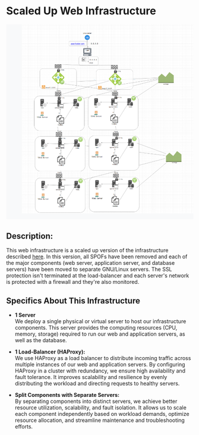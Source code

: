 # Scaled Up Web Infrastructure

![Image of a scaled up web infrastructure](3-scale_up.jpg)

## Description:
This web infrastructure is a scaled up version of the infrastructure described [here](2-secured_and_monitored_web_infrastructure.md). In this version, all SPOFs have been removed and each of the major components (web server, application server, and database servers) have been moved to separate GNU/Linux servers. The SSL protection isn't terminated at the load-balancer and each server's network is protected with a firewall and they're also monitored.

## Specifics About This Infrastructure

- **1 Server**
<br/>We deploy a single physical or virtual server to host our infrastructure components. This server provides the computing resources (CPU, memory, storage) required to run our web and application servers, as well as the database.

- **1 Load-Balancer (HAProxy):**
<br/>We use HAProxy as a load balancer to distribute incoming traffic across multiple instances of our web and application servers. By configuring HAProxy in a cluster with redundancy, we ensure high availability and fault tolerance. It improves scalability and resilience by evenly distributing the workload and directing requests to healthy servers.

- **Split Components with Separate Servers:**
<br/>By separating components into distinct servers, we achieve better resource utilization, scalability, and fault isolation. It allows us to scale each component independently based on workload demands, optimize resource allocation, and streamline maintenance and troubleshooting efforts.
